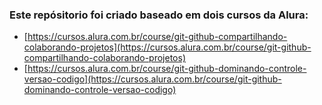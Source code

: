 ### Este repósitorio foi criado baseado em dois cursos da Alura:

- [https://cursos.alura.com.br/course/git-github-compartilhando-colaborando-projetos](https://cursos.alura.com.br/course/git-github-compartilhando-colaborando-projetos)
- [https://cursos.alura.com.br/course/git-github-dominando-controle-versao-codigo](https://cursos.alura.com.br/course/git-github-dominando-controle-versao-codigo)
